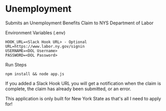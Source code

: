 # Unemployment

Submits an Unemployment Benefits Claim to NYS Department of Labor

Environment Variables (.env)

```
HOOK_URL=<Slack Hook URL> - Optional
URL=https://www.labor.ny.gov/signin
USERNAME=<DOL Username>
PASSWORD=<DOL Password>
```

Run Steps

`npm install && node app.js`

If you added a Slack Hook URL you will get a notification when the claim is complete, the claim has already been submitted, or an error.

This application is only built for New York State as that's all I need to apply for!
